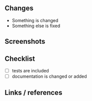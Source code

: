 <!--
Thank you for your pull request. Please provide a description and review the requirements below.
Not needed sections can be removed from final description. Commented strings can be removed too.
-->

## Changes
<!-- Update items to match actual changes. -->

- Something is changed
- Something else is fixed

## Screenshots
<!-- Add screenshots if possible or remove the section. -->

## Checklist
<!-- Remove items that do not apply. For completed items, change [ ] to [x]. -->

- [ ] tests are included
- [ ] documentation is changed or added

## Links / references
<!-- Add related links and references if possible or remove the section. -->
